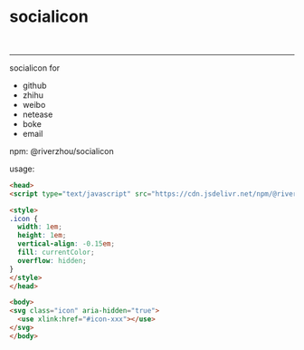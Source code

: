 # socialicon

![![](https://img.shields.io/npm/v/@riverzhou/socialicon)](https://www.npmjs.com/package/@riverzhou/socialicon) ![![](https://img.shields.io/npm/l/@riverzhou/socialicon)](#)
  
---

socialicon for 
- github 
- zhihu 
- weibo 
- netease 
- boke
- email 

npm:
@riverzhou/socialicon

usage:
```html
<head>
<script type="text/javascript" src="https://cdn.jsdelivr.net/npm/@riverzhou/socialicon/iconfont.min.js" async ></script>

<style>
.icon {
  width: 1em;
  height: 1em;
  vertical-align: -0.15em;
  fill: currentColor;
  overflow: hidden;
}
</style>
</head>

<body>
<svg class="icon" aria-hidden="true">
  <use xlink:href="#icon-xxx"></use>
</svg>
</body>
```
